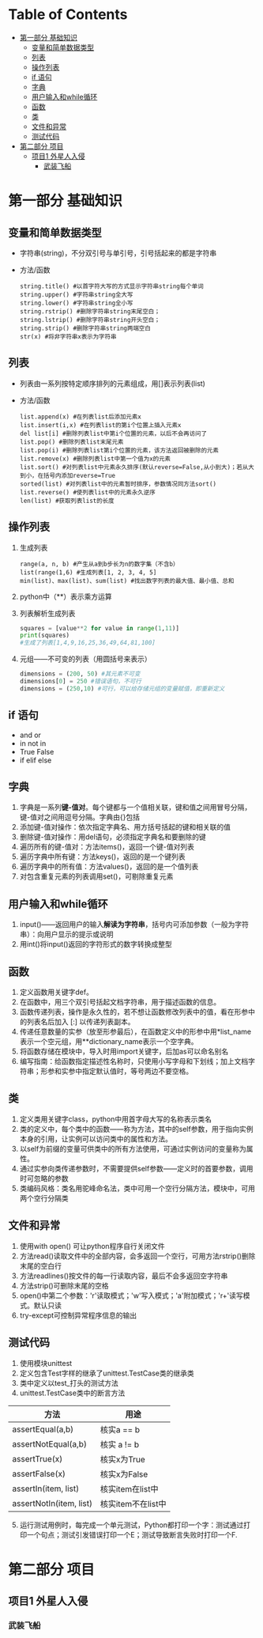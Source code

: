 Table of Contents
=================

   * [第一部分 基础知识](#第一部分-基础知识)
      * [变量和简单数据类型](#变量和简单数据类型)
      * [列表](#列表)
      * [操作列表](#操作列表)
      * [if 语句](#if-语句)
      * [字典](#字典)
      * [用户输入和while循环](#用户输入和while循环)
      * [函数](#函数)
      * [类](#类)
      * [文件和异常](#文件和异常)
      * [测试代码](#测试代码)
   * [第二部分 项目](#第二部分-项目)
      * [项目1 外星人入侵](#项目1-外星人入侵)
         * [武装飞船](#武装飞船)

# 第一部分 基础知识

## 变量和简单数据类型
- 字符串(string)，不分双引号与单引号，引号括起来的都是字符串
- 方法/函数

      string.title() #以首字符大写的方式显示字符串string每个单词
	  string.upper() #字符串string全大写
	  string.lower() #字符串string全小写
	  string.rstrip() #删除字符串string末尾空白；
	  string.lstrip() #删除字符串string开头空白；
	  string.strip() #删除字符串string两端空白
	  str(x) #将非字符串x表示为字符串

## 列表
- 列表由一系列按特定顺序排列的元素组成，用[]表示列表(list)
- 方法/函数

	  list.append(x) #在列表list后添加元素x
	  list.insert(i,x) #在列表list的第i个位置上插入元素x
	  del list[i] #删除列表list中第i个位置的元素，以后不会再访问了
	  list.pop() #删除列表list末尾元素
	  list.pop(i) #删除列表list第i个位置的元素，该方法返回被删除的元素
	  list.remove(x) #删除列表list中第一个值为x的元素
	  list.sort() #对列表list中元素永久排序(默认reverse=False,从小到大)；若从大到小，在括号内添加reverse=True
	  sorted(list) #对列表list中的元素暂时排序，参数情况同方法sort()
	  list.reverse() #使列表list中的元素永久逆序
	  len(list) #获取列表list的长度

## 操作列表

1. 生成列表

	   range(a, n, b) #产生从a到b步长为n的数字集（不含b）
	   list(range(1,6) #生成列表[1, 2, 3, 4, 5]
	   min(list)、max(list)、sum(list) #找出数字列表的最大值、最小值、总和

2. python中（**）表示乘方运算
3.  列表解析生成列表

	```python
	squares = [value**2 for value in range(1,11)]
	print(squares)
	#生成了列表[1,4,9,16,25,36,49,64,81,100]
	```
4. 元组——不可变的列表（用圆括号来表示）

	```python
	dimensions = (200, 50) #其元素不可变
	dimensions[0] = 250 #错误语句，不可行
	dimensions = (250,10) #可行，可以给存储元组的变量赋值，即重新定义
	```

## if 语句
- and  	or				  
- in     not in
- True False
- if elif else
## 字典
1. 字典是一系列**键-值对**。每个键都与一个值相关联，键和值之间用冒号分隔，键-值对之间用逗号分隔。字典由{}包括
2. 添加键-值对操作：依次指定字典名、用方括号括起的键和相关联的值
3. 删除键-值对操作：用del语句，必须指定字典名和要删除的键
4. 遍历所有的键-值对：方法items()，返回一个键-值对列表
5. 遍历字典中所有键：方法keys()，返回的是一个键列表
6. 遍历字典中的所有值：方法values()，返回的是一个值列表
7. 对包含重复元素的列表调用set()，可剔除重复元素

## 用户输入和while循环
1. input()——返回用户的输入**解读为字符串**，括号内可添加参数（一般为字符串）：向用户显示的提示或说明
2. 用int()将input()返回的字符形式的数字转换成整型

## 函数
1. 定义函数用关键字def。
2. 在函数中，用三个双引号括起文档字符串，用于描述函数的信息。
3. 函数传递列表，操作是永久性的，若不想让函数修改列表中的值，看在形参中的列表名后加入 [:] 以传递列表副本。
4. 传递任意数量的实参（放至形参最后），在函数定义中的形参中用*list_name表示一个空元组，用**dictionary_name表示一个空字典。
5. 将函数存储在模块中，导入时用import关键字，后加as可以命名别名
6. 编写指南：给函数指定描述性名称时，只使用小写字母和下划线；加上文档字符串；形参和实参中指定默认值时，等号两边不要空格。

## 类
1. 定义类用关键字class，python中用首字母大写的名称表示类名
2. 类的定义中，每个类中的函数——称为方法，其中的self参数，用于指向实例本身的引用，让实例可以访问类中的属性和方法。
3. 以self为前缀的变量可供类中的所有方法使用，可通过实例访问的变量称为属性。
4. 通过实参向类传递参数时，不需要提供self参数——定义时的首要参数，调用时可忽略的参数
5. 类编码风格：类名用驼峰命名法，类中可用一个空行分隔方法，模块中，可用两个空行分隔类

## 文件和异常
1. 使用with open() 可让python程序自行关闭文件
2. 方法read()读取文件中的全部内容，会多返回一个空行，可用方法rstrip()删除末尾的空白行
3. 方法readlines()按文件的每一行读取内容，最后不会多返回空字符串
4. 方法strip()可删除末尾的空格
5. open()中第二个参数：'r'读取模式；'w'写入模式；'a'附加模式；'r+'读写模式。默认只读
6. try-except可控制异常程序信息的输出

## 测试代码

1. 使用模块unittest
2. 定义包含Test字样的继承了unittest.TestCase类的继承类
3. 类中定义以test_打头的测试方法
4. unittest.TestCase类中的断言方法

|方法|用途|
|--|--|
|assertEqual(a,b)|核实a == b|
|assertNotEqual(a,b)|核实 a != b|
|assertTrue(x)|核实x为True|
|assertFalse(x)|核实x为False|
|assertIn(item, list)|核实item在list中|
|assertNotIn(item, list)|核实item不在list中|

5. 运行测试用例时，每完成一个单元测试，Python都打印一个字：测试通过打印一个句点；测试引发错误打印一个E；测试导致断言失败时打印一个F.

# 第二部分 项目
## 项目1 外星人入侵
### 武装飞船

